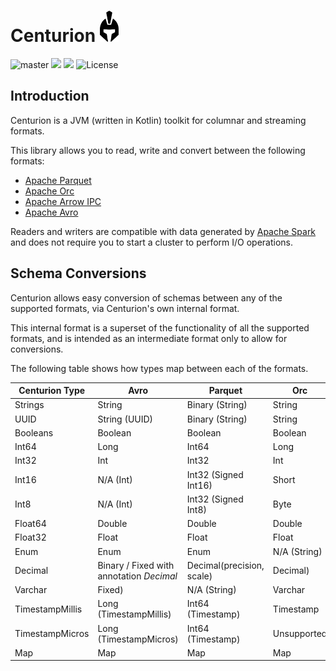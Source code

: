 # Centurion <img src="logo.png" height="50">

![master](https://github.com/sksamuel/centurion/workflows/master/badge.svg)
[<img src="https://img.shields.io/maven-central/v/com.sksamuel.centurion/centurion-schemas.svg?label=latest%20release"/>](http://search.maven.org/#search%7Cga%7C1%7Ccenturion)
[<img src="https://img.shields.io/nexus/s/https/oss.sonatype.org/com.sksamuel.centurion/centurion-schemas.svg?label=latest%20snapshot&style=plastic"/>](https://oss.sonatype.org/content/repositories/snapshots/com/sksamuel/centurion/)
![License](https://img.shields.io/github/license/sksamuel/centurion.svg?style=plastic)

## Introduction

Centurion is a JVM (written in Kotlin) toolkit for columnar and streaming formats.

This library allows you to read, write and convert between the following formats:

* [Apache Parquet](https://parquet.apache.org)
* [Apache Orc](https://orc.apache.org)
* [Apache Arrow IPC](https://arrow.apache.org)
* [Apache Avro](https://avro.apache.org)

Readers and writers are compatible with data generated by [Apache Spark](https://spark.apache.org/) and does not require
you to start a cluster to perform I/O operations.

## Schema Conversions

Centurion allows easy conversion of schemas between any of the supported formats, via Centurion's own internal format.

This internal format is a superset of the functionality of all the supported formats, and is intended as an intermediate
format only to allow for conversions.

The following table shows how types map between each of the formats.

| Centurion Type  | Avro                                     | Parquet                   | Orc          | Arrow               |
|-----------------|------------------------------------------|---------------------------|--------------|---------------------|
| Strings         | String                                   | Binary (String)           | String       | Utf8                |
| UUID            | String (UUID)                            | Binary (String)           | String       | Utf8                |
| Booleans        | Boolean                                  | Boolean                   | Boolean      | Bool                |
| Int64           | Long                                     | Int64                     | Long         | Int64 Signed        |
| Int32           | Int                                      | Int32                     | Int          | Int32 Signed        |
| Int16           | N/A (Int)                                | Int32 (Signed Int16)      | Short        | Int16 Signed        |
| Int8            | N/A (Int)                                | Int32 (Signed Int8)       | Byte         | Int8 Signed         |
| Float64         | Double                                   | Double                    | Double       | FloatingPointDouble |
| Float32         | Float                                    | Float                     | Float        | FloatingPointSingle |
| Enum            | Enum                                     | Enum                      | N/A (String) | N/A (String)        |
| Decimal         | Binary / Fixed with annotation _Decimal_ | Decimal(precision, scale) | Decimal)     | Decimal             |
| Varchar         | Fixed)                                   | N/A (String)              | Varchar      | N/A (String)        |
| TimestampMillis | Long (TimestampMillis)                   | Int64 (Timestamp)         | Timestamp    | Timestamp (Millis)  |
| TimestampMicros | Long (TimestampMicros)                   | Int64 (Timestamp)         | Unsupported  | Timestamp (Micros)  |
| Map             | Map                                      | Map                       | Map          | Map                 |
